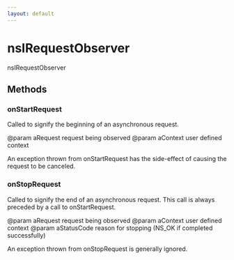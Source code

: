 ```yaml
---
layout: default
---
```


# nsIRequestObserver #

nsIRequestObserver


## Methods ##

### onStartRequest ###

Called to signify the beginning of an asynchronous request.

@param aRequest request being observed
@param aContext user defined context

An exception thrown from onStartRequest has the side-effect of
causing the request to be canceled.


### onStopRequest ###

Called to signify the end of an asynchronous request.  This
call is always preceded by a call to onStartRequest.

@param aRequest request being observed
@param aContext user defined context
@param aStatusCode reason for stopping (NS_OK if completed successfully)

An exception thrown from onStopRequest is generally ignored.

